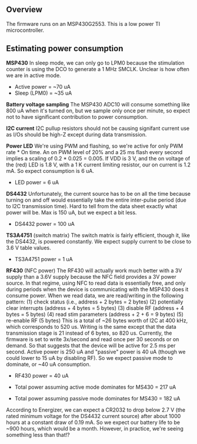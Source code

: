 ## Overview

The firmware runs on an MSP430G2553. This is a low power TI microcontroller. 

## Estimating power consumption 

**MSP430**
In sleep mode, we can only go to LPM0 because the stimulation counter is using 
the DCO to generate a 1 MHz SMCLK. Unclear is how often we are in active mode.

   - Active power  = ~70 uA
   - Sleep (LPM0) = ~35 uA

**Battery voltage sampling**
The MSP430 ADC10 will consume something like 800 uA when it's turned on, but we sample only
once per minute, so expect not to have significant contribution to power consumption.

**I2C current**
I2C pullup resistors should not be causing signifant current use as I/Os should be high-Z
except during data transmission.

**Power LED**
We're using PWM and flashing, so we're active for only PWM rate * On time.  An on PWM level of
20% and a 25 ms flash every second implies a scaling of 0.2 * 0.025 = 0.005. If VDD is 3 V, and
the on voltage of the (red) LED is 1.8 V, with a 1 K current limiting resistor, our on current
is 1.2 mA. So expect consumption is 6 uA.

   - LED power = 6 uA

 **DS4432**
 Unfortunately, the current source has to be on all the time because turning on and off would
 essentially take the entire inter-pulse period (due to I2C transmission time). Hard to tell
 from the data sheet exactly what power will be. Max is 150 uA, but we expect a bit less.

   - DS4432 power = 100 uA

**TS3A4751** (switch matrix)
The switch matrix is fairly efficient, though it, like the DS4432, is powered constantly. We
expect supply current to be close to 3.6 V table values.

  - TS3A4751 power = 1 uA

**RF430** (NFC power)
The RF430 will actually work much better with a 3V supply than a 3.6V supply because the NFC
field provides a 3V power source. In that regime, using NFC to read data is essentially free,
and only during periods when the device is communicating with the MSP430 does it consume power.
When we read data, we are read/writing in the following pattern:
  (1) check status (i.e., address  + 2 bytes = 2 bytes)
  (2) potentially clear interrupts (address + 4 bytes = 5 bytes)
  (3) disable RF (address + 4 bytes = 5 bytes)
  (4) read stim parameters (address + 2 + 6 = 9 bytes)
  (5) re-enable RF (5 bytes)
This is a total of ~26 bytes worth of I2C at 400 kHz, which corresponds to 520 us.
Writing is the same except that the data transmission stage is 21 instead of 6 bytes, so 820
us. Currently, the firmware is set to write 3x/second and read once per 30 seconds or on
demand. So that suggests that the device will be active for 2.5 ms per second. Active power is
250 uA and "passive" power is 40 uA (though we could lower to 15 uA by disabling RF). So we
expect passive mode to dominate, or ~40 uA consumption.

  - RF430 power = 40 uA

  - Total power assuming active mode dominates for MS430 = 217 uA
  - Total power assuming passive mode dominates for MS430 = 182 uA

According to Energizer, we can expect a CR2032 to drop below 2.7 V (the rated minimum voltage
for the DS4432 current source) after about 1000 hours at a constant draw of 0.19 mA. So we
expect our battery life to be ~900 hours, which would be a month. However, in practice, we're
seeing something less than that!?
